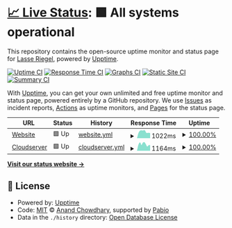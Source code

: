 # [📈 Live Status](https://larower.github.io/status): <!--live status--> **🟩 All systems operational**

This repository contains the open-source uptime monitor and status page for [Lasse Riegel](www.nebucast.com), powered by [Upptime](https://github.com/upptime/upptime).

[![Uptime CI](https://github.com/larower/status/workflows/Uptime%20CI/badge.svg)](https://github.com/larower/status/actions?query=workflow%3A%22Uptime+CI%22)
[![Response Time CI](https://github.com/larower/status/workflows/Response%20Time%20CI/badge.svg)](https://github.com/larower/status/actions?query=workflow%3A%22Response+Time+CI%22)
[![Graphs CI](https://github.com/larower/status/workflows/Graphs%20CI/badge.svg)](https://github.com/larower/status/actions?query=workflow%3A%22Graphs+CI%22)
[![Static Site CI](https://github.com/larower/status/workflows/Static%20Site%20CI/badge.svg)](https://github.com/larower/status/actions?query=workflow%3A%22Static+Site+CI%22)
[![Summary CI](https://github.com/larower/status/workflows/Summary%20CI/badge.svg)](https://github.com/larower/status/actions?query=workflow%3A%22Summary+CI%22)

With [Upptime](https://upptime.js.org), you can get your own unlimited and free uptime monitor and status page, powered entirely by a GitHub repository. We use [Issues](https://github.com/larower/status/issues) as incident reports, [Actions](https://github.com/larower/status/actions) as uptime monitors, and [Pages](https://larower.github.io/status) for the status page.

<!--start: status pages-->
<!-- This summary is generated by Upptime (https://github.com/upptime/upptime) -->
<!-- Do not edit this manually, your changes will be overwritten -->
<!-- prettier-ignore -->
| URL | Status | History | Response Time | Uptime |
| --- | ------ | ------- | ------------- | ------ |
| <img alt="" src="https://icons.duckduckgo.com/ip3/www.nebucast.com.ico" height="13"> [Website](https://www.nebucast.com) | 🟩 Up | [website.yml](https://github.com/Larower/status/commits/HEAD/history/website.yml) | <details><summary><img alt="Response time graph" src="./graphs/website/response-time-week.png" height="20"> 1022ms</summary><br><a href="https://larower.github.io/status/history/website"><img alt="Response time 1363" src="https://img.shields.io/endpoint?url=https%3A%2F%2Fraw.githubusercontent.com%2FLarower%2Fstatus%2FHEAD%2Fapi%2Fwebsite%2Fresponse-time.json"></a><br><a href="https://larower.github.io/status/history/website"><img alt="24-hour response time 921" src="https://img.shields.io/endpoint?url=https%3A%2F%2Fraw.githubusercontent.com%2FLarower%2Fstatus%2FHEAD%2Fapi%2Fwebsite%2Fresponse-time-day.json"></a><br><a href="https://larower.github.io/status/history/website"><img alt="7-day response time 1022" src="https://img.shields.io/endpoint?url=https%3A%2F%2Fraw.githubusercontent.com%2FLarower%2Fstatus%2FHEAD%2Fapi%2Fwebsite%2Fresponse-time-week.json"></a><br><a href="https://larower.github.io/status/history/website"><img alt="30-day response time 1088" src="https://img.shields.io/endpoint?url=https%3A%2F%2Fraw.githubusercontent.com%2FLarower%2Fstatus%2FHEAD%2Fapi%2Fwebsite%2Fresponse-time-month.json"></a><br><a href="https://larower.github.io/status/history/website"><img alt="1-year response time 1346" src="https://img.shields.io/endpoint?url=https%3A%2F%2Fraw.githubusercontent.com%2FLarower%2Fstatus%2FHEAD%2Fapi%2Fwebsite%2Fresponse-time-year.json"></a></details> | <details><summary><a href="https://larower.github.io/status/history/website">100.00%</a></summary><a href="https://larower.github.io/status/history/website"><img alt="All-time uptime 99.79%" src="https://img.shields.io/endpoint?url=https%3A%2F%2Fraw.githubusercontent.com%2FLarower%2Fstatus%2FHEAD%2Fapi%2Fwebsite%2Fuptime.json"></a><br><a href="https://larower.github.io/status/history/website"><img alt="24-hour uptime 100.00%" src="https://img.shields.io/endpoint?url=https%3A%2F%2Fraw.githubusercontent.com%2FLarower%2Fstatus%2FHEAD%2Fapi%2Fwebsite%2Fuptime-day.json"></a><br><a href="https://larower.github.io/status/history/website"><img alt="7-day uptime 100.00%" src="https://img.shields.io/endpoint?url=https%3A%2F%2Fraw.githubusercontent.com%2FLarower%2Fstatus%2FHEAD%2Fapi%2Fwebsite%2Fuptime-week.json"></a><br><a href="https://larower.github.io/status/history/website"><img alt="30-day uptime 99.95%" src="https://img.shields.io/endpoint?url=https%3A%2F%2Fraw.githubusercontent.com%2FLarower%2Fstatus%2FHEAD%2Fapi%2Fwebsite%2Fuptime-month.json"></a><br><a href="https://larower.github.io/status/history/website"><img alt="1-year uptime 99.76%" src="https://img.shields.io/endpoint?url=https%3A%2F%2Fraw.githubusercontent.com%2FLarower%2Fstatus%2FHEAD%2Fapi%2Fwebsite%2Fuptime-year.json"></a></details>
| <img alt="" src="https://icons.duckduckgo.com/ip3/cloud.nebucast.com.ico" height="13"> [Cloudserver](https://cloud.nebucast.com) | 🟩 Up | [cloudserver.yml](https://github.com/Larower/status/commits/HEAD/history/cloudserver.yml) | <details><summary><img alt="Response time graph" src="./graphs/cloudserver/response-time-week.png" height="20"> 1164ms</summary><br><a href="https://larower.github.io/status/history/cloudserver"><img alt="Response time 1351" src="https://img.shields.io/endpoint?url=https%3A%2F%2Fraw.githubusercontent.com%2FLarower%2Fstatus%2FHEAD%2Fapi%2Fcloudserver%2Fresponse-time.json"></a><br><a href="https://larower.github.io/status/history/cloudserver"><img alt="24-hour response time 962" src="https://img.shields.io/endpoint?url=https%3A%2F%2Fraw.githubusercontent.com%2FLarower%2Fstatus%2FHEAD%2Fapi%2Fcloudserver%2Fresponse-time-day.json"></a><br><a href="https://larower.github.io/status/history/cloudserver"><img alt="7-day response time 1164" src="https://img.shields.io/endpoint?url=https%3A%2F%2Fraw.githubusercontent.com%2FLarower%2Fstatus%2FHEAD%2Fapi%2Fcloudserver%2Fresponse-time-week.json"></a><br><a href="https://larower.github.io/status/history/cloudserver"><img alt="30-day response time 2028" src="https://img.shields.io/endpoint?url=https%3A%2F%2Fraw.githubusercontent.com%2FLarower%2Fstatus%2FHEAD%2Fapi%2Fcloudserver%2Fresponse-time-month.json"></a><br><a href="https://larower.github.io/status/history/cloudserver"><img alt="1-year response time 1373" src="https://img.shields.io/endpoint?url=https%3A%2F%2Fraw.githubusercontent.com%2FLarower%2Fstatus%2FHEAD%2Fapi%2Fcloudserver%2Fresponse-time-year.json"></a></details> | <details><summary><a href="https://larower.github.io/status/history/cloudserver">100.00%</a></summary><a href="https://larower.github.io/status/history/cloudserver"><img alt="All-time uptime 99.90%" src="https://img.shields.io/endpoint?url=https%3A%2F%2Fraw.githubusercontent.com%2FLarower%2Fstatus%2FHEAD%2Fapi%2Fcloudserver%2Fuptime.json"></a><br><a href="https://larower.github.io/status/history/cloudserver"><img alt="24-hour uptime 100.00%" src="https://img.shields.io/endpoint?url=https%3A%2F%2Fraw.githubusercontent.com%2FLarower%2Fstatus%2FHEAD%2Fapi%2Fcloudserver%2Fuptime-day.json"></a><br><a href="https://larower.github.io/status/history/cloudserver"><img alt="7-day uptime 100.00%" src="https://img.shields.io/endpoint?url=https%3A%2F%2Fraw.githubusercontent.com%2FLarower%2Fstatus%2FHEAD%2Fapi%2Fcloudserver%2Fuptime-week.json"></a><br><a href="https://larower.github.io/status/history/cloudserver"><img alt="30-day uptime 99.24%" src="https://img.shields.io/endpoint?url=https%3A%2F%2Fraw.githubusercontent.com%2FLarower%2Fstatus%2FHEAD%2Fapi%2Fcloudserver%2Fuptime-month.json"></a><br><a href="https://larower.github.io/status/history/cloudserver"><img alt="1-year uptime 99.89%" src="https://img.shields.io/endpoint?url=https%3A%2F%2Fraw.githubusercontent.com%2FLarower%2Fstatus%2FHEAD%2Fapi%2Fcloudserver%2Fuptime-year.json"></a></details>

<!--end: status pages-->

[**Visit our status website →**](https://larower.github.io/status)

## 📄 License

- Powered by: [Upptime](https://github.com/upptime/upptime)
- Code: [MIT](./LICENSE) © [Anand Chowdhary](https://anandchowdhary.com), supported by [Pabio](https://pabio.com)
- Data in the `./history` directory: [Open Database License](https://opendatacommons.org/licenses/odbl/1-0/)

